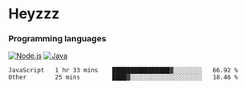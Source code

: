 # Heyzzz  

### Programming languages  

[![Node.js](https://img.shields.io/badge/-Node.js-262626?style=for-the-badge)](https://nodejs.org)
[![Java](https://img.shields.io/badge/-Java-262626?style=for-the-badge)](https://java.com)

<!--START_SECTION:waka-->

```text
JavaScript   1 hr 33 mins    ████████████████▓░░░░░░░░   66.92 %
Other        25 mins         ████▓░░░░░░░░░░░░░░░░░░░░   18.46 %
```

<!--END_SECTION:waka-->
